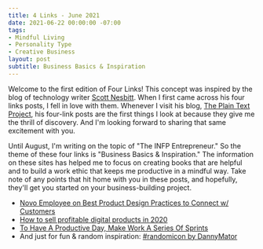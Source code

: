 ```yaml
---
title: 4 Links - June 2021
date: 2021-06-22 00:00:00 -07:00
tags:
- Mindful Living 
- Personality Type 
- Creative Business
layout: post
subtitle: Business Basics & Inspiration
---
```


Welcome to the first edition of Four Links! This concept was inspired by the blog of technology writer [Scott Nesbitt](https://scottnesbitt.net/). When I first came across his four links posts, I fell in love with them. Whenever I visit his blog, [The Plain Text Project](https://plaintextproject.online/index.html), his four-link posts are the first things I look at because they give me the thrill of discovery. And I'm looking forward to sharing that same excitement with you.

Until August, I'm writing on the topic of "The INFP Entrepreneur." So the theme of these four links is "Business Basics & Inspiration."  The information on these sites has helped me to focus on creating books that are helpful and to build a work ethic that keeps me productive in a mindful way. Take note of any points that hit home with you in these posts, and hopefully, they'll get you started on your business-building project.

* [Novo Employee on Best Product Design Practices to Connect w/ Customers](https://resources.banknovo.com/a-novo-story-how-to-design-a-product-that-connects-with-customers/)
* [How to sell profitable digital products in 2020](https://www.podia.com/articles/create-profitable-product)
* [To Have A Productive Day, Make Work A Series Of Sprints](https://www.fastcompany.com/3010035/to-have-a-productive-day-make-work-a-series-of-sprints)
* And just for fun & random inspiration: [#randomicon by DannyMator](https://dannymator.itch.io/randomicon)
